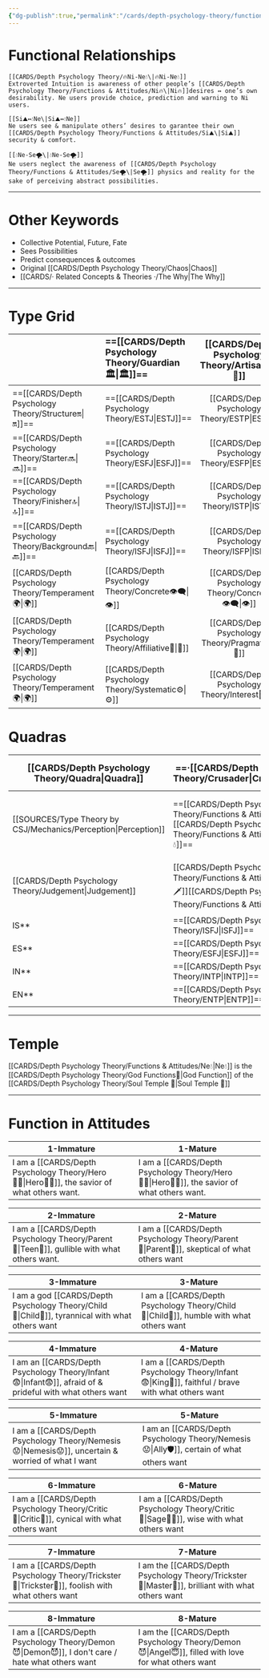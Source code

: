 ```yaml
---
{"dg-publish":true,"permalink":"/cards/depth-psychology-theory/functions-and-attitudes/ne/","created":"2022-12-27T21:20:33.776+01:00","updated":"2023-04-26T10:00:53.900+02:00"}
---
```



# Functional Relationships 

	[[CARDS/Depth Psychology Theory/🔥Ni-Ne💧\|🔥Ni-Ne💧]] 
	Extroverted Intuition is awareness of other people’s [[CARDS/Depth Psychology Theory/Functions & Attitudes/Ni🔥\|Ni🔥]]desires ↔️ one’s own desirability. Ne users provide choice, prediction and warning to Ni users. 

	[[Si⛰️↔️💧Ne\|Si⛰️↔️💧Ne]] 
	Ne users see & manipulate others’ desires to garantee their own [[CARDS/Depth Psychology Theory/Functions & Attitudes/Si⛰️\|Si⛰️]] security & comfort.  

	[[💧Ne-Se🌪️\|💧Ne-Se🌪️]]
	Ne users neglect the awareness of [[CARDS/Depth Psychology Theory/Functions & Attitudes/Se🌪️\|Se🌪️]] physics and reality for the sake of perceiving abstract possibilities. 

--- 
# Other Keywords 
- Collective Potential, Future, Fate
- Sees Possibilities 
- Predict consequences & outcomes 
- Original [[CARDS/Depth Psychology Theory/Chaos\|Chaos]]
- [[CARDS/· Related Concepts & Theories ·/The Why\|The Why]]

---
# Type Grid 

|                      | <font size="4"> ==[[CARDS/Depth Psychology Theory/Guardian 🏛️\|🏛️]]==</font>   |  <font size="4"> [[CARDS/Depth Psychology Theory/Artisan 🧰\|🧰]]</font>   | <font size="4"> ==[[CARDS/Depth Psychology Theory/Future-Thinker 🔮\|🔮]]==</font> | <font size="4"> ==[[CARDS/Depth Psychology Theory/Idealist🦄\|🦄]]==</font>    | [[CARDS/Depth Psychology Theory/Interaction Style💬\|💬]]                      |   [[CARDS/Depth Psychology Theory/Interaction Style💬\|💬]]                           |   [[CARDS/Depth Psychology Theory/Interaction Style💬\|💬]]                    |
|:-------------------- |:--------------------- |:---------------------:|:------------------------- |:--------------------- |:--------------------- |:-------------------------- |:--------------------- |
| ==[[CARDS/Depth Psychology Theory/Structure🔛\|🔛]]==  | ==[[CARDS/Depth Psychology Theory/ESTJ\|ESTJ]]==              |       [[CARDS/Depth Psychology Theory/ESTP\|ESTP]]        | [[CARDS/Depth Psychology Theory/ENTJ\|ENTJ]]                  | [[CARDS/Depth Psychology Theory/ENFJ\|ENFJ]]              | [[CARDS/Depth Psychology Theory/Direct➡️\|➡️]]      | [[CARDS/Depth Psychology Theory/Initiating👋\|👋]]       | [[CARDS/Depth Psychology Theory/Outcome🏆\|🎯]]     |
| ==[[CARDS/Depth Psychology Theory/Starter🔜\|🔜]]==    | ==[[CARDS/Depth Psychology Theory/ESFJ\|ESFJ]]==              |       [[CARDS/Depth Psychology Theory/ESFP\|ESFP]]        | ==[[CARDS/Depth Psychology Theory/ENTP\|ENTP]]==                  | ==[[CARDS/Depth Psychology Theory/ENFP\|ENFP]]==              | [[CARDS/Depth Psychology Theory/Informative↪️\|↪️]] | [[CARDS/Depth Psychology Theory/Initiating👋\|👋]]       | [[CARDS/Depth Psychology Theory/Progression🏃\|🚧]] |
| ==[[CARDS/Depth Psychology Theory/Finisher🔝\|🔝]]==   | ==[[CARDS/Depth Psychology Theory/ISTJ\|ISTJ]]==              |       [[CARDS/Depth Psychology Theory/ISTP\|ISTP]]        | [[CARDS/Depth Psychology Theory/INTJ\|INTJ]]                  | [[CARDS/Depth Psychology Theory/INFJ\|INFJ]]              | [[CARDS/Depth Psychology Theory/Direct➡️\|➡️]]      | [[CARDS/Depth Psychology Theory/Responding🧘‍♂️\|🧘‍♂️]] | [[CARDS/Depth Psychology Theory/Progression🏃\|🚧]] |
| ==[[CARDS/Depth Psychology Theory/Background🔙\|🔙]]== | ==[[CARDS/Depth Psychology Theory/ISFJ\|ISFJ]]==              |       [[CARDS/Depth Psychology Theory/ISFP\|ISFP]]        | ==[[CARDS/Depth Psychology Theory/INTP\|INTP]]==                  | ==[[CARDS/Depth Psychology Theory/INFP\|INFP]]==              | [[CARDS/Depth Psychology Theory/Informative↪️\|↪️]] | [[CARDS/Depth Psychology Theory/Responding🧘‍♂️\|🧘‍♂️]] | [[CARDS/Depth Psychology Theory/Outcome🏆\|🎯]]     |
| [[CARDS/Depth Psychology Theory/Temperament🌍\|🌍]]                     | [[CARDS/Depth Psychology Theory/Concrete👁️‍🗨️\|👁️]] | [[CARDS/Depth Psychology Theory/Concrete👁️‍🗨️\|👁️]] | [[CARDS/Depth Psychology Theory/Abstract🧲\|🧲]]        | [[CARDS/Depth Psychology Theory/Abstract🧲\|🧲]]    |                       |                            |                       |
| [[CARDS/Depth Psychology Theory/Temperament🌍\|🌍]]                     | [[CARDS/Depth Psychology Theory/Affiliative🐜\|🐜]] |  [[CARDS/Depth Psychology Theory/Pragmatic🦊\|🦊]]  | [[CARDS/Depth Psychology Theory/Pragmatic🦊\|🦊]]       | [[CARDS/Depth Psychology Theory/Affiliative🐜\|🐜]] |                       |                            |                       |
| [[CARDS/Depth Psychology Theory/Temperament🌍\|🌍]]                     | [[CARDS/Depth Psychology Theory/Systematic⚙️\|⚙️]]  |  [[CARDS/Depth Psychology Theory/Interest👀\|👀]]   | [[CARDS/Depth Psychology Theory/Systematic⚙️\|⚙️]]      | [[CARDS/Depth Psychology Theory/Interest👀\|👀]]    |                       |                            |                       |

# Quadras

| <font size="4"> [[CARDS/Depth Psychology Theory/Quadra\|Quadra]]</font>| <font size="4"> ==·[[CARDS/Depth Psychology Theory/Crusader\|Crusader]]·==</font> | <font size="4"> ·[[CARDS/Depth Psychology Theory/Templar\|Templar]]·</font> | <font size="4"> ·[[CARDS/Depth Psychology Theory/Wayfarer\|Wayfarer]]·</font> | <font size="4"> ==·[[CARDS/Depth Psychology Theory/Philosopher\|Philosopher]]·==</font> |
| -------------- | ------------------------- | ------------------------ | ------------------------ | ------------------------- |
| [[SOURCES/Type Theory by CSJ/Mechanics/Perception\|Perception]] | ==[[CARDS/Depth Psychology Theory/Functions & Attitudes/Si⛰️\|⛰️]] [[CARDS/Depth Psychology Theory/Functions & Attitudes/Ne💧\|💧]]== | [[CARDS/Depth Psychology Theory/Functions & Attitudes/Ni🔥\|🔥]][[CARDS/Depth Psychology Theory/Functions & Attitudes/Se🌪️\|🌪️]] | [[CARDS/Depth Psychology Theory/Functions & Attitudes/Ni🔥\|🔥]][[CARDS/Depth Psychology Theory/Functions & Attitudes/Se🌪️\|🌪️]] | ==[[CARDS/Depth Psychology Theory/Functions & Attitudes/Si⛰️\|⛰️]] [[CARDS/Depth Psychology Theory/Functions & Attitudes/Ne💧\|💧]]== |
| [[CARDS/Depth Psychology Theory/Judgement\|Judgement]]  | [[CARDS/Depth Psychology Theory/Functions & Attitudes/Ti🗡️\|🗡️]][[CARDS/Depth Psychology Theory/Functions & Attitudes/Fe💉\|💉]]  | [[CARDS/Depth Psychology Theory/Functions & Attitudes/Ti🗡️\|🗡️]][[CARDS/Depth Psychology Theory/Functions & Attitudes/Fe💉\|💉]] | [[CARDS/Depth Psychology Theory/Functions & Attitudes/Fi🧭\|🧭]][[CARDS/Depth Psychology Theory/Functions & Attitudes/Te🏹\|🏹]] | [[CARDS/Depth Psychology Theory/Functions & Attitudes/Fi🧭\|🧭]][[CARDS/Depth Psychology Theory/Functions & Attitudes/Te🏹\|🏹]]  |
| IS**             | ==[[CARDS/Depth Psychology Theory/ISFJ\|ISFJ]]==                  | [[CARDS/Depth Psychology Theory/ISTP\|ISTP]]                 | [[CARDS/Depth Psychology Theory/ISFP\|ISFP]]                 | ==[[CARDS/Depth Psychology Theory/ISTJ\|ISTJ]]==                  |
| ES**             | ==[[CARDS/Depth Psychology Theory/ESFJ\|ESFJ]]==                  | [[CARDS/Depth Psychology Theory/ESTP\|ESTP]]                 | [[CARDS/Depth Psychology Theory/ESFP\|ESFP]]                 | ==[[CARDS/Depth Psychology Theory/ESTJ\|ESTJ]]==                  |
| IN**             | ==[[CARDS/Depth Psychology Theory/INTP\|INTP]]==                  | [[CARDS/Depth Psychology Theory/INFJ\|INFJ]]                 | [[CARDS/Depth Psychology Theory/INTJ\|INTJ]]                 | ==[[CARDS/Depth Psychology Theory/INFP\|INFP]]==                  |
| EN**             | ==[[CARDS/Depth Psychology Theory/ENTP\|ENTP]]==                  | [[CARDS/Depth Psychology Theory/ENFJ\|ENFJ]]                 | [[CARDS/Depth Psychology Theory/ENTJ\|ENTJ]]                 | ==[[CARDS/Depth Psychology Theory/ENFP\|ENFP]]==                  |


---
# Temple 
[[CARDS/Depth Psychology Theory/Functions & Attitudes/Ne💧\|Ne💧]] is the [[CARDS/Depth Psychology Theory/God Functions🙏\|God Function]] of the [[CARDS/Depth Psychology Theory/Soul Temple 👥\|Soul Temple 👥]] 

--- 

# Function in Attitudes
| 1-Immature                                            | 1-Mature                                              |
| ----------------------------------------------------- | ----------------------------------------------------- |
| I am a [[CARDS/Depth Psychology Theory/Hero🦸‍♂️\|Hero🦸‍♂️]], the savior of what others want. | I am a [[CARDS/Depth Psychology Theory/Hero🦸‍♂️\|Hero🦸‍♂️]], the savior of what others want. |

| 2-Immature                                                   | 2-Mature                                           |
| ------------------------------------------------------------ | -------------------------------------------------- |
| I am a [[CARDS/Depth Psychology Theory/Parent🤨\|Teen👦]], gullible with what others want. | I am a [[CARDS/Depth Psychology Theory/Parent🤨\|Parent🤨]], skeptical of what others want |

| 3-Immature                                               | 3-Mature                                         |
| -------------------------------------------------------- | ------------------------------------------------ |
| I am a god [[CARDS/Depth Psychology Theory/Child👼\|Child👼]], tyrannical with what others want | I am a [[CARDS/Depth Psychology Theory/Child👼\|Child👼]], humble with what others want |

| 4-Immature                                                       | 4-Mature                                                            |
| ---------------------------------------------------------------- | ------------------------------------------------------------------- |
| I am an [[CARDS/Depth Psychology Theory/Infant😨\|Infant😨]], afraid of & prideful with what others want | I am a [[CARDS/Depth Psychology Theory/Infant😨\|King👑]], faithful / brave with what others want |

| 5-Immature                                               | 5-Mature                                                    |
| -------------------------------------------------------- | ----------------------------------------------------------- |
| I am a [[CARDS/Depth Psychology Theory/Nemesis😟\|Nemesis😟]], uncertain & worried of what I want | I am an [[CARDS/Depth Psychology Theory/Nemesis😟\|Ally🛡️]], certain of what others want |

| 6-Immature                                         | 6-Mature                                                   |
| -------------------------------------------------- | ---------------------------------------------------------- |
| I am a [[CARDS/Depth Psychology Theory/Critic🤔\|Critic🤔]], cynical with what others want | I am a [[CARDS/Depth Psychology Theory/Critic🤔\|Sage🧙‍♂️]], wise with what others want |

| 7-Immature                                            | 7-Mature                                                            |
| ----------------------------------------------------- | ------------------------------------------------------------------- |
| I am a [[CARDS/Depth Psychology Theory/Trickster🤡\|Trickster🤡]], foolish with what others want | I am the [[CARDS/Depth Psychology Theory/Trickster🤡\|Master💎]], brilliant with what others want |

| 8-Immature                                               | 8-Mature                                                             |
| -------------------------------------------------------- | -------------------------------------------------------------------- |
| I am a [[CARDS/Depth Psychology Theory/Demon😈\|Demon😈]], I don't care / hate what others want | I am the [[CARDS/Depth Psychology Theory/Demon😈\|Angel😇]], filled with love for what others want |
